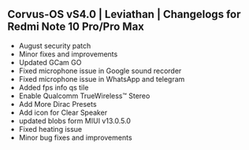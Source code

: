 ## Corvus-OS vS4.0 | Leviathan | Changelogs for Redmi Note 10 Pro/Pro Max

- August security patch
- Minor fixes and improvements
- Updated GCam GO
- Fixed microphone issue in Google sound recorder 
- Fixed microphone issue in WhatsApp and telegram
- Added fps info qs tile
- Enable Qualcomm TrueWireless™ Stereo
- Add More Dirac Presets
- Add icon for Clear Speaker
- updated blobs form MIUI v13.0.5.0 
- Fixed heating issue 
- Minor bug fixes and improvements

